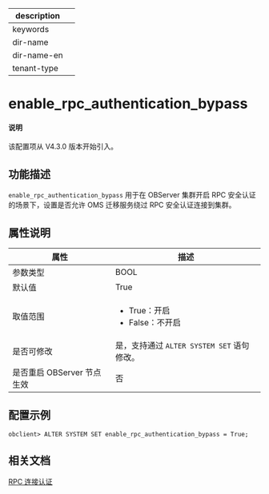 |description||
|---|---|
|keywords||
|dir-name||
|dir-name-en||
|tenant-type||

# enable_rpc_authentication_bypass

<main id="notice" type='explain'>
  <h4>说明</h4>
  <p>该配置项从 V4.3.0 版本开始引入。</p>
</main>  

## 功能描述

`enable_rpc_authentication_bypass` 用于在 OBServer 集群开启 RPC 安全认证的场景下，设置是否允许 OMS 迁移服务绕过 RPC 安全认证连接到集群。

## 属性说明

| **属性** | **描述** |
| --- | --- |
| 参数类型    | BOOL |
| 默认值      | True |
| 取值范围    |<ul><li>True：开启  </li><li>False：不开启</li></ul> |
| 是否可修改  | 是，支持通过 `ALTER SYSTEM SET` 语句修改。|
| 是否重启 OBServer 节点生效 | 否 |

## 配置示例

```shell
obclient> ALTER SYSTEM SET enable_rpc_authentication_bypass = True;
```

## 相关文档

[RPC 连接认证](../../../../600.manage/500.security-and-permissions/300.access-control/400.1rpc-connection-authentication.md)
